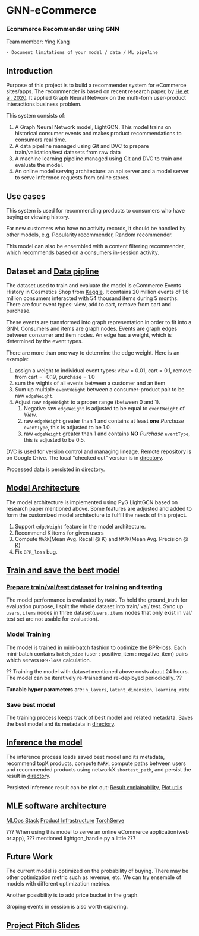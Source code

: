 # GNN-eCommerce
### Ecommerce Recommender using GNN
Team member: Ying Kang

    - Document limitations of your model / data / ML pipeline

## Introduction

Purpose of this project is to build a recommender system for eCommerce sites/apps. 
The recommender is based on recent research paper, by [He et al. 2020](https://arxiv.org/abs/2002.02126). It applied Graph Neural Network on the multi-form user-product interactions business problem. 

This system consists of:
1. A Graph Neural Network model, LightGCN. This model trains on historical consumer events and makes product recommendations to consumers real time.
2. A data pipeline managed using Git and DVC to prepare train/validation/test datasets from raw data 
3. A machine learning pipeline managed using Git and DVC to train and evaluate the model.
4. An online model serving architecture: an api server and a model server to serve inference requests from online stores.

## Use cases

This system is used for recommending products to consumers who have buying or viewing history. 

For new customers who have no activity records, it should be handled by other models, e.g. Popularity recommender, Random recommender.

This model can also be ensembled with a content filtering recommender, which recommends based on a consumers in-session activity.


## Dataset and [Data pipline](notebooks/1.data_preprocessing.ipynb)
The dataset used to train and evaluate the model is eCommerce Events History in Cosmetics Shop from [Kaggle](https://www.kaggle.com/datasets/mkechinov/ecommerce-events-history-in-cosmetics-shop).
It contains 20 million events of 1.6 million consumers interacted with 54 thousand items during 5 months. There are four event types: view, add to cart, remove from cart and purchase.

These events are transformed into graph representation in order to fit into a GNN. Consumers and items are graph nodes. Events are graph edges between consumer and item nodes.
An edge has a weight, which is determined by the event types.

There are more than one way to determine the edge weight. Here is an example:
1. assign a weight to individual event types: view = 0.01, cart = 0.1, remove from cart = -0.19, purchase = 1.0
2. sum the wights of all events between a customer and an item
2. Sum up multiple `eventWeight` between a consumer-product pair to be raw `edgeWeight`.
3. Adjust raw `edgeWeight` to a proper range (between 0 and 1).
   1. Negative raw `edgeWeight` is adjusted to be equal to `eventWeight` of _View_.
   2. raw `edgeWeight` greater than 1 and contains at least **one** _Purchase_ `eventType`, this is adjusted to be 1.0.
   3. raw `edgeWeight` greater than 1 and contains **NO** _Purchase_ `eventType`, this is adjusted to be 0.5.

DVC is used for version control and managing lineage. Remote repository is on Google Drive. The local "checked out" version is in [directory](data/raw/cosmetic-shop-ecommerce-events). 


Processed data is persisted in [directory](data/preprocessed/u_i_weight_0.01_0.1_-0.09.csv).

## [Model Architecture](src/lightgcn.py)
The model architecture is implemented using PyG LightGCN based on research paper mentioned above. Some features are adjusted and added to form the customized model architecture to fulfill the needs of this project.
1. Support `edgeWeight` feature in the model architecture.
2. Recommend K items for given users
3. Compute `MARK`(Mean Avg. Recall @ K) and `MAPK`(Mean Avg. Precision @ K)
4. Fix `BPR_loss` bug.

## [Train and save the best model](src/train_lightgcn.py)

### [Prepare train/val/test dataset](src/utils_v2.py) for training and testing

The model performance is evaluated by `MARK`. To hold the ground_truth for evaluation purpose, I split the whole dataset into train/ val/ test. Sync up `users`, `items` nodes in three dataset(`users`, `items` nodes that only exist in val/ test set are not usable for evaluation).

### Model Training

The model is trained in mini-batch fashion to optimize the BPR-loss. Each mini-batch contains `batch_size` (user : positive_item : negative_item) pairs which serves `BPR-loss` calculation.

?? Training the model with dataset mentioned above costs about 24 hours. The model can be iteratively re-trained and re-deployed periodically. ??

**Tunable hyper parameters** are: `n_layers`, `latent_dimension`, `learning_rate`

### Save best model
The training process keeps track of best model and related metadata. Saves the best model and its metadata in [directory](model-checkpoints/).

## [Inference the model](src/inference_lightgcn.py)
The inference process loads saved best model and its metadata, recommend topK products, compute `MARK`, compute paths between users and recommended products using networkX `shortest_path`, and persist the result in [directory](model-recommendations).

Persisted inference result can be plot out: [Result explainability](notebooks/plot_inference_result.ipynb), [Plot utils](src/plot.py)

## MLE software architecture

[MLOps Stack](doc/MLOps%20Stack.jpeg)
[Product Infrastructure](doc/GNN-eCommerce%20Infrastructure.jpeg)
[TorchServe](torchserve/lightgcn_handler.py)

??? When using this model to serve an online eCommerce application(web or app), ??? mentioned lightgcn_handle.py a little ???


## Future Work
The current model is optimized on the probability of buying. There may be other optimization metric such as revenue, etc. We can try ensemble of models with different optimization metrics.

Another possibility is to add price bucket in the graph.

Groping events in session is also worth exploring.


## [Project Pitch Slides](doc/GNN-based%20RecSys.pdf)

